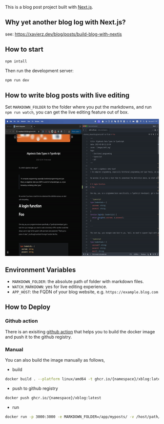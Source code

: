 This is a blog post project built with [Next.js](https://nextjs.org).

## Why yet another blog log with Next.js?

see: https://xavierz.dev/blog/posts/build-blog-with-nextjs



## How to start

``` bash
npm intall
```

Then run the development server:

```bash
npm run dev
```

## How to write blog posts with live editing
Set `MARKDOWN_FOLDER` to the folder where you put the markdowns,
and run `npm run watch`, you can get the live editing feature out of box.

<img src="https://raw.githubusercontent.com/xavierchow/asset/refs/heads/master/blog/live-editing.gif" height="450">

## Environment Variables


* `MARKDOWN_FOLDER`: the absolute path of folder with markdown files.
* `WATCH_MARKDOWN`: yes for live editing experience.
* `APP_HOST`: the FQDN of your blog website, e.g. `https://example.blog.com`

## How to Deploy 

### Github action
There is an exisiting [github action](https://github.com/xavierchow/xblog/blob/main/.github/workflows/push_image.yml) that helps you to build the docker image and push it to the github registry.

### Manual
You can also build the image manually as follows,

* build
``` bash
docker build . --platform linux/amd64 -t ghcr.io/{namespace}/xblog:latest
```

* push to github registry

``` bash
docker push ghcr.io/{namespace}/xblog:latest

```

* run

``` bash
docker run -p 3000:3000 -e MARKDOWN_FOLDER=/app/myposts/ -v /host/path/posts:/app/myposts ghcr.io/{namespace}/xblog
```

